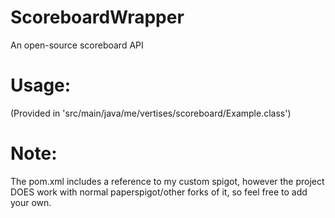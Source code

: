 # ScoreboardWrapper
An open-source scoreboard API

# Usage:
 (Provided in 'src/main/java/me/vertises/scoreboard/Example.class')
 
# Note:
 The pom.xml includes a reference to my custom spigot, however the project DOES work with normal paperspigot/other forks of it, so feel free to add your own.
